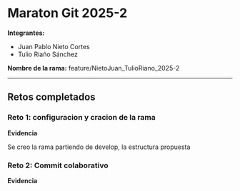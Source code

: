# Maraton Git 2025-2

**Integrantes:**
- Juan Pablo Nieto Cortes
- Tulio Riaño Sánchez

**Nombre de la rama:** feature/NietoJuan_TulioRiano_2025-2

---

## Retos completados
### Reto 1: configuracion y cracion de la rama
**Evidencia** 

Se creo la rama partiendo de develop, la estructura propuesta 

### Reto 2: Commit colaborativo
**Evidencia** 
